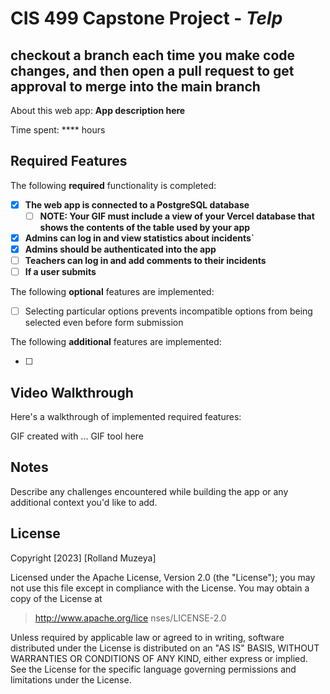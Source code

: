 # CIS 499 Capstone Project - _Telp_

## checkout a branch each time you make code changes, and then open a pull request to get approval to merge into the main branch

About this web app: **App description here**

Time spent: \*\*\*\* hours

## Required Features

The following **required** functionality is completed:

<!-- Make sure to check off completed functionality below -->

- [X] **The web app is connected to a PostgreSQL database**
  - [ ] **NOTE: Your GIF must include a view of your Vercel database that shows the contents of the table used by your app**
- [X] **Admins can log in and view statistics about incidents`**
- [X] **Admins should be authenticated into the app**
- [ ] **Teachers can log in and add comments to their incidents**
- [ ] **If a user submits**

The following **optional** features are implemented:

- [ ] Selecting particular options prevents incompatible options from being selected even before form submission

The following **additional** features are implemented:

- [ ]

## Video Walkthrough

Here's a walkthrough of implemented required features:

<!-- Replace this with whatever GIF tool you used! -->

GIF created with ... GIF tool here

<!-- Recommended tools:
[Kap](https://getkap.co/) for macOS
[ScreenToGif](https://www.screentogif.com/) for Windows
[peek](https://github.com/phw/peek) for Linux. -->

## Notes

Describe any challenges encountered while building the app or any additional context you'd like to add.

## License

Copyright [2023] [Rolland Muzeya]

Licensed under the Apache License, Version 2.0 (the "License"); you may not use this file except in compliance with the License. You may obtain a copy of the License at

> http://www.apache.org/lice
> nses/LICENSE-2.0

Unless required by applicable law or agreed to in writing, software distributed under the License is distributed on an "AS IS" BASIS, WITHOUT WARRANTIES OR CONDITIONS OF ANY KIND, either express or implied. See the License for the specific language governing permissions and limitations under the License.
